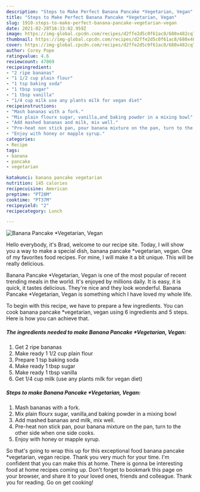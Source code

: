 ```yaml
---
description: "Steps to Make Perfect Banana Pancake *Vegetarian, Vegan"
title: "Steps to Make Perfect Banana Pancake *Vegetarian, Vegan"
slug: 1910-steps-to-make-perfect-banana-pancake-vegetarian-vegan
date: 2021-02-28T16:33:02.959Z
image: https://img-global.cpcdn.com/recipes/d2ffe2d5c0f61ac8/680x482cq70/banana-pancake-vegetarian-vegan-recipe-main-photo.jpg
thumbnail: https://img-global.cpcdn.com/recipes/d2ffe2d5c0f61ac8/680x482cq70/banana-pancake-vegetarian-vegan-recipe-main-photo.jpg
cover: https://img-global.cpcdn.com/recipes/d2ffe2d5c0f61ac8/680x482cq70/banana-pancake-vegetarian-vegan-recipe-main-photo.jpg
author: Corey Pope
ratingvalue: 4.6
reviewcount: 47869
recipeingredient:
- "2 ripe bananas"
- "1 1/2 cup plain flour"
- "1 tsp baking soda"
- "1 tbsp sugar"
- "1 tbsp vanilla"
- "1/4 cup milk use any plants milk for vegan diet"
recipeinstructions:
- "Mash bananas with a fork."
- "Mix plain flourx sugar, vanilla,and baking powder in a mixing bowl"
- "Add mashed bananas and milk, mix well."
- "Pre-heat non stick pan, pour banana mixture on the pan, turn to the other side when one side cooks."
- "Enjoy with honey or mapple syrup."
categories:
- Recipe
tags:
- banana
- pancake
- vegetarian

katakunci: banana pancake vegetarian 
nutrition: 145 calories
recipecuisine: American
preptime: "PT28M"
cooktime: "PT37M"
recipeyield: "2"
recipecategory: Lunch

---
```



![Banana Pancake *Vegetarian, Vegan](https://img-global.cpcdn.com/recipes/d2ffe2d5c0f61ac8/680x482cq70/banana-pancake-vegetarian-vegan-recipe-main-photo.jpg)

Hello everybody, it's Brad, welcome to our recipe site. Today, I will show you a way to make a special dish, banana pancake *vegetarian, vegan. One of my favorites food recipes. For mine, I will make it a bit unique. This will be really delicious.

Banana Pancake *Vegetarian, Vegan is one of the most popular of recent trending meals in the world. It's enjoyed by millions daily. It is easy, it is quick, it tastes delicious. They're nice and they look wonderful. Banana Pancake *Vegetarian, Vegan is something which I have loved my whole life.




To begin with this recipe, we have to prepare a few ingredients. You can cook banana pancake *vegetarian, vegan using 6 ingredients and 5 steps. Here is how you can achieve that.

<!--inarticleads1-->

##### The ingredients needed to make Banana Pancake *Vegetarian, Vegan:

1. Get 2 ripe bananas
1. Make ready 1 1/2 cup plain flour
1. Prepare 1 tsp baking soda
1. Make ready 1 tbsp sugar
1. Make ready 1 tbsp vanilla
1. Get 1/4 cup milk (use any plants milk for vegan diet)




<!--inarticleads2-->

##### Steps to make Banana Pancake *Vegetarian, Vegan:

1. Mash bananas with a fork.
1. Mix plain flourx sugar, vanilla,and baking powder in a mixing bowl
1. Add mashed bananas and milk, mix well.
1. Pre-heat non stick pan, pour banana mixture on the pan, turn to the other side when one side cooks.
1. Enjoy with honey or mapple syrup.




So that's going to wrap this up for this exceptional food banana pancake *vegetarian, vegan recipe. Thank you very much for your time. I'm confident that you can make this at home. There is gonna be interesting food at home recipes coming up. Don't forget to bookmark this page on your browser, and share it to your loved ones, friends and colleague. Thank you for reading. Go on get cooking!

